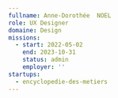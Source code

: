 ```yaml
---
fullname: Anne-Dorothée  NOEL
role: UX Designer
domaine: Design
missions:
  - start: 2022-05-02
    end: 2023-10-31
    status: admin
    employer: ''
startups:
  - encyclopedie-des-metiers
---
```


